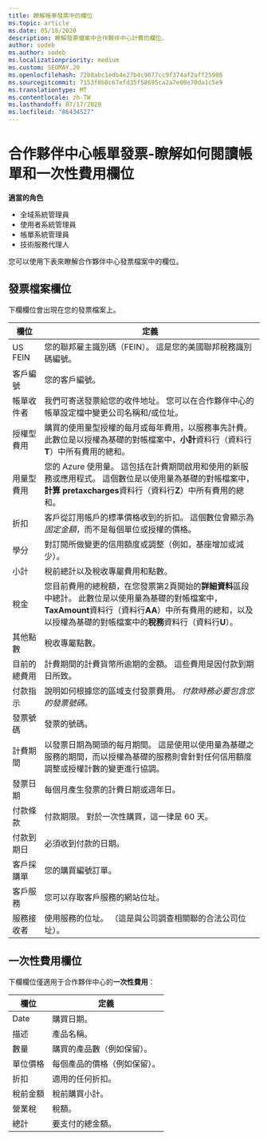 ```yaml
---
title: 瞭解帳單發票中的欄位
ms.topic: article
ms.date: 05/18/2020
description: 瞭解發票檔案中合作夥伴中心計費的欄位。
author: sodeb
ms.author: sodeb
ms.localizationpriority: medium
ms.custom: SEOMAY.20
ms.openlocfilehash: 72b8abc1edb4e27b4c9677cc9f374af2aff25986
ms.sourcegitcommit: 7153f0b8c67efd35f58695ca2a7e00e70da1c5e9
ms.translationtype: MT
ms.contentlocale: zh-TW
ms.lasthandoff: 07/17/2020
ms.locfileid: "86434527"
---
```

# <a name="partner-center-billing-invoices---learn-how-to-read-the-billing-and-one-time-charge-fields"></a>合作夥伴中心帳單發票-瞭解如何閱讀帳單和一次性費用欄位

**適當的角色**

- 全域系統管理員
- 使用者系統管理員
- 帳單系統管理員
- 技術服務代理人

您可以使用下表來瞭解合作夥伴中心發票檔案中的欄位。

## <a name="invoice-file-fields"></a>發票檔案欄位

下欄欄位會出現在您的發票檔案上。

| 欄位 | 定義 |
| ----- | ---------- |
| US FEIN | 您的聯邦雇主識別碼（FEIN）。 這是您的美國聯邦稅務識別碼編號。 |
| 客戶編號 | 您的客戶編號。 |
| 帳單收件者 | 我們可寄送發票給您的收件地址。 您可以在合作夥伴中心的帳單設定檔中變更公司名稱和/或位址。 |
| 授權型費用 | 購買的使用量型授權的每月或每年費用，以服務事先計費。 此數位是以授權為基礎的對帳檔案中，**小計**資料行（資料行**T**）中所有費用的總和。 |
| 用量型費用 | 您的 Azure 使用量。 這包括在計費期間啟用和使用的新服務或應用程式。 這個數位是以使用量為基礎的對帳檔案中，**計算 pretaxcharges**資料行（資料行**Z**）中所有費用的總和。 |
| 折扣 | 客戶從訂用帳戶的標準價格收到的折扣。 這個數位會顯示為*固定金額*，而不是每個單位或授權的價格。 |
| 學分 | 對訂閱所做變更的信用額度或調整（例如，基座增加或減少）。 |
| 小計 | 稅前總計以及稅收專屬費用和點數。 |
| 稅金 | 您目前費用的總稅額，在您發票第2頁開始的**詳細資料**區段中總計。 此數位是以使用量為基礎的對帳檔案中， **TaxAmount**資料行（資料行**AA**）中所有費用的總和，以及以授權為基礎的對帳檔案中的**稅務**資料行（資料行**U**）。 |
| 其他點數 | 稅收專屬點數。 |
| 目前的總費用 | 計費期間的計費貨幣所逾期的金額。 這些費用是因付款到期日所致。 |
| 付款指示 | 說明如何根據您的區域支付發票費用。 *付款時務必要包含您的發票號碼。* |
| 發票號碼 | 發票的號碼。 |
| 計費期間 | 以發票日期為開頭的每月期間。 這是使用以使用量為基礎之服務的期間，而以授權為基礎的服務則會針對任何信用額度調整或授權計數的變更進行協調。 |
| 發票日期 | 每個月產生發票的計費日期或週年日。 |
| 付款條款 | 付款期限。 對於一次性購買，這一律是 60 天。 |
| 付款到期日 | 必須收到付款的日期。 |
| 客戶採購單 | 您的購買編號訂單。 |
| 客戶服務 | 您可以存取客戶服務的網站位址。 |
| 服務接收者 | 使用服務的位址。 （這是與公司調查相關聯的合法公司位址）。 |

## <a name="one-time-charges-fields"></a>一次性費用欄位

下欄欄位僅適用于合作夥伴中心的**一次性費用**：

| 欄位 | 定義 |
| ----- | ---------- |
| Date | 購買日期。 |
| 描述 | 產品名稱。 |
| 數量 | 購買的產品數（例如保留）。 |
| 單位價格 | 每個產品的價格（例如保留）。 |
| 折扣 | 適用的任何折扣。 |
| 稅前金額 | 稅前購買小計。 |
| 營業稅 | 稅額。 |
| 總計 | 要支付的總金額。 |
